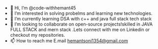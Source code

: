 - 👋 Hi, I’m @code-withhemant45
- 👀 I’m interested in solving probelms and learning new technologies.
- 🌱 I’m currently learning DSA with c++ and java full stack tech stack
- 💞️ I’m looking to collaborate on open-source projects!skilled in JAVA FULL STACK and mern stack .Lets connect with me on Linkedin or checkout my repositories. 
- 📫 How to reach me E.mail hemantsoni1354@gmail.com
<!---
code-withhemant45/code-withhemant45 is a ✨ special ✨ repository because its `README.md` (this file) appears on your GitHub profile.
You can click the Preview link to take a look at your changes.
--->
